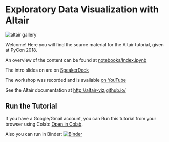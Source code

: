 # Exploratory Data Visualization with Altair

![altair gallery](notebooks/altair-gallery.png)


Welcome! Here you will find the source material for the Altair tutorial, given at PyCon 2018. 

An overview of the content can be found at [notebooks/Index.ipynb](notebooks/Index.ipynb)


The intro slides on are on [SpeakerDeck](https://speakerdeck.com/jakevdp/altair-tutorial-intro-pycon-2018)

The workshop was recorded and is available [on YouTube](https://www.youtube.com/watch?v=ms29ZPUKxbU)

See the Altair documentation at http://altair-viz.github.io/

## Run the Tutorial

If you have a Google/Gmail account, you can Run this tutorial from your browser using Colab: [Open in Colab](https://colab.research.google.com/github/altair-viz/altair-tutorial/blob/master/notebooks/Index.ipynb).

Also you can run in Binder: [![Binder](https://mybinder.org/badge_logo.svg)](https://mybinder.org/v2/gh/altair-viz/altair-tutorial.git/master)
